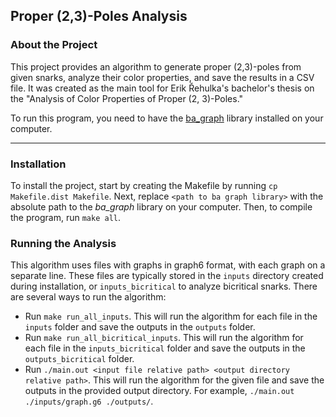## Proper (2,3)-Poles Analysis

### About the Project

This project provides an algorithm to generate proper (2,3)-poles from given snarks, analyze their color properties, and save the results in a CSV file. It was created as the main tool for Erik Řehulka's bachelor's thesis on the "Analysis of Color Properties of Proper (2, 3)-Poles."

To run this program, you need to have the [ba_graph](https://bitbucket.org/relatko/ba-graph/src/master/) library installed on your computer.

---

### Installation

To install the project, start by creating the Makefile by running `cp Makefile.dist Makefile`. Next, replace `<path to ba graph library>` with the absolute path to the _ba_graph_ library on your computer. Then, to compile the program, run `make all`.

### Running the Analysis

This algorithm uses files with graphs in graph6 format, with each graph on a separate line. These files are typically stored in the `inputs` directory created during installation, or `inputs_bicritical` to analyze bicritical snarks. There are several ways to run the algorithm:

- Run `make run_all_inputs`. This will run the algorithm for each file in the `inputs` folder and save the outputs in the `outputs` folder.
- Run `make run_all_bicritical_inputs`. This will run the algorithm for each file in the `inputs_bicritical` folder and save the outputs in the `outputs_bicritical` folder.
- Run `./main.out <input file relative path> <output directory relative path>`. This will run the algorithm for the given file and save the outputs in the provided output directory. For example, `./main.out ./inputs/graph.g6 ./outputs/`.
